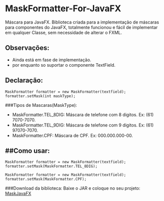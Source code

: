 # MaskFormatter-For-JavaFX
Máscara para JavaFX. Biblioteca criada para a implementação de máscaras para componentes do JavaFX, totalmente funcionou e fácil de implementar em qualquer Classe, sem necessidade de alterar o FXML.
## Observações:
 * Ainda está em fase de implementação.
 * por enquanto so suportar o componente TextField.


Declaração:
--------
```
MaskFormatter formatter = new MaskFormatter(textfield);
formatter.setMask(int maskType);
```
###Tipos de Mascaras(MaskType):
- MaskFormatter.TEL_8DIG: Máscara de telefone com 8 digitos. Ex: (61) 7070-7070.
- MaskFormatter.TEL_9DIG: Máscara de telefone com 9 digitos. Ex: (61) 97070-7070.
- MaskFormatter.CPF: Máscara de CPF. Ex: 000.000.000-00.

##Como usar:
--------
```
MaskFormatter formatter = new MaskFormatter(textfield);
formatter.setMask(MaskFormatter.TEL_8DIG);

MaskFormatter formatter = new MaskFormatter(textfield);
formatter.setMask(MaskFormatter.CPF);
```
###Download da biblioteca:
Baixe o JAR e coloque no seu projeto: [MaskJavaFX](https://www.dropbox.com/s/11ex4ldpw9n7k0i/MaskJavaFX.jar?dl=0)
